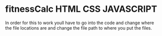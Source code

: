 # fitnessCalc HTML CSS JAVASCRIPT
In order for this to work youll have to go into the code and change where the file locations are and change the file path to where 
you put the files.

